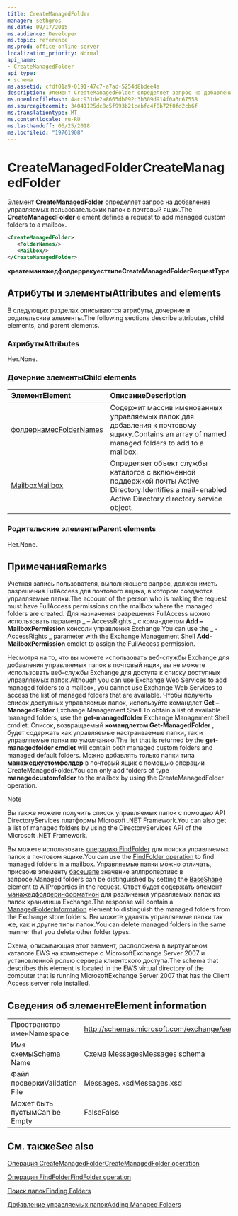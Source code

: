 ```yaml
---
title: CreateManagedFolder
manager: sethgros
ms.date: 09/17/2015
ms.audience: Developer
ms.topic: reference
ms.prod: office-online-server
localization_priority: Normal
api_name:
- CreateManagedFolder
api_type:
- schema
ms.assetid: cfdf01a9-0191-47c7-a7ad-5254d8bdee4a
description: Элемент CreateManagedFolder определяет запрос на добавление управляемых пользовательских папок в почтовый ящик.
ms.openlocfilehash: 4acc931de2a8665db092c3b309d914f0a3c67558
ms.sourcegitcommit: 34041125dc8c5f993b21cebfc4f8b72f0fd2cb6f
ms.translationtype: MT
ms.contentlocale: ru-RU
ms.lasthandoff: 06/25/2018
ms.locfileid: "19761908"
---
```

# <a name="createmanagedfolder"></a><span data-ttu-id="a7c4b-103">CreateManagedFolder</span><span class="sxs-lookup"><span data-stu-id="a7c4b-103">CreateManagedFolder</span></span>

<span data-ttu-id="a7c4b-104">Элемент **CreateManagedFolder** определяет запрос на добавление управляемых пользовательских папок в почтовый ящик.</span><span class="sxs-lookup"><span data-stu-id="a7c4b-104">The **CreateManagedFolder** element defines a request to add managed custom folders to a mailbox.</span></span> 
  
```xml
<CreateManagedFolder>
   <FolderNames/>
   <Mailbox/>
</CreateManagedFolder>
```

 <span data-ttu-id="a7c4b-105">**креатеманажедфолдеррекуесттипе**</span><span class="sxs-lookup"><span data-stu-id="a7c4b-105">**CreateManagedFolderRequestType**</span></span>
## <a name="attributes-and-elements"></a><span data-ttu-id="a7c4b-106">Атрибуты и элементы</span><span class="sxs-lookup"><span data-stu-id="a7c4b-106">Attributes and elements</span></span>

<span data-ttu-id="a7c4b-107">В следующих разделах описываются атрибуты, дочерние и родительские элементы.</span><span class="sxs-lookup"><span data-stu-id="a7c4b-107">The following sections describe attributes, child elements, and parent elements.</span></span>
  
### <a name="attributes"></a><span data-ttu-id="a7c4b-108">Атрибуты</span><span class="sxs-lookup"><span data-stu-id="a7c4b-108">Attributes</span></span>

<span data-ttu-id="a7c4b-109">Нет.</span><span class="sxs-lookup"><span data-stu-id="a7c4b-109">None.</span></span>
  
### <a name="child-elements"></a><span data-ttu-id="a7c4b-110">Дочерние элементы</span><span class="sxs-lookup"><span data-stu-id="a7c4b-110">Child elements</span></span>

|<span data-ttu-id="a7c4b-111">**Элемент**</span><span class="sxs-lookup"><span data-stu-id="a7c4b-111">**Element**</span></span>|<span data-ttu-id="a7c4b-112">**Описание**</span><span class="sxs-lookup"><span data-stu-id="a7c4b-112">**Description**</span></span>|
|:-----|:-----|
|[<span data-ttu-id="a7c4b-113">фолдернамес</span><span class="sxs-lookup"><span data-stu-id="a7c4b-113">FolderNames</span></span>](foldernames.md) <br/> |<span data-ttu-id="a7c4b-114">Содержит массив именованных управляемых папок для добавления к почтовому ящику.</span><span class="sxs-lookup"><span data-stu-id="a7c4b-114">Contains an array of named managed folders to add to a mailbox.</span></span>  <br/> |
|[<span data-ttu-id="a7c4b-115">Mailbox</span><span class="sxs-lookup"><span data-stu-id="a7c4b-115">Mailbox</span></span>](mailbox.md) <br/> |<span data-ttu-id="a7c4b-116">Определяет объект службы каталогов с включенной поддержкой почты Active Directory.</span><span class="sxs-lookup"><span data-stu-id="a7c4b-116">Identifies a mail-enabled Active Directory directory service object.</span></span>  <br/> |
   
### <a name="parent-elements"></a><span data-ttu-id="a7c4b-117">Родительские элементы</span><span class="sxs-lookup"><span data-stu-id="a7c4b-117">Parent elements</span></span>

<span data-ttu-id="a7c4b-118">Нет.</span><span class="sxs-lookup"><span data-stu-id="a7c4b-118">None.</span></span>
  
## <a name="remarks"></a><span data-ttu-id="a7c4b-119">Примечания</span><span class="sxs-lookup"><span data-stu-id="a7c4b-119">Remarks</span></span>

<span data-ttu-id="a7c4b-120">Учетная запись пользователя, выполняющего запрос, должен иметь разрешения FullAccess для почтового ящика, в котором создаются управляемые папки.</span><span class="sxs-lookup"><span data-stu-id="a7c4b-120">The account of the person who is making the request must have FullAccess permissions on the mailbox where the managed folders are created.</span></span> <span data-ttu-id="a7c4b-121">Для назначения разрешения FullAccess можно использовать параметр _ – AccessRights _ с командлетом **Add – MailboxPermission** консоли управления Exchange.</span><span class="sxs-lookup"><span data-stu-id="a7c4b-121">You can use the _ -AccessRights _ parameter with the Exchange Management Shell **Add-MailboxPermission** cmdlet to assign the FullAccess permission.</span></span> 
  
<span data-ttu-id="a7c4b-122">Несмотря на то, что вы можете использовать веб-службы Exchange для добавления управляемых папок в почтовый ящик, вы не можете использовать веб-службы Exchange для доступа к списку доступных управляемых папок.</span><span class="sxs-lookup"><span data-stu-id="a7c4b-122">Although you can use Exchange Web Services to add managed folders to a mailbox, you cannot use Exchange Web Services to access the list of managed folders that are available.</span></span> <span data-ttu-id="a7c4b-123">Чтобы получить список доступных управляемых папок, используйте командлет **Get – ManagedFolder** Exchange Management Shell.</span><span class="sxs-lookup"><span data-stu-id="a7c4b-123">To obtain a list of available managed folders, use the **get-managedfolder** Exchange Management Shell cmdlet.</span></span> <span data-ttu-id="a7c4b-124">Список, возвращаемый **командлетом Get-ManagedFolder** , будет содержать как управляемые настраиваемые папки, так и управляемые папки по умолчанию.</span><span class="sxs-lookup"><span data-stu-id="a7c4b-124">The list that is returned by the **get-managedfolder cmdlet** will contain both managed custom folders and managed default folders.</span></span> <span data-ttu-id="a7c4b-125">Можно добавлять только папки типа **манажедкустомфолдер** в почтовый ящик с помощью операции CreateManagedFolder.</span><span class="sxs-lookup"><span data-stu-id="a7c4b-125">You can only add folders of type **managedcustomfolder** to the mailbox by using the CreateManagedFolder operation.</span></span> 
  
> [!NOTE]
> <span data-ttu-id="a7c4b-126">Вы также можете получить список управляемых папок с помощью API DirectoryServices платформы Microsoft .NET Framework.</span><span class="sxs-lookup"><span data-stu-id="a7c4b-126">You can also get a list of managed folders by using the DirectoryServices API of the Microsoft .NET Framework.</span></span> 
  
<span data-ttu-id="a7c4b-127">Вы можете использовать [операцию FindFolder](findfolder-operation.md) для поиска управляемых папок в почтовом ящике.</span><span class="sxs-lookup"><span data-stu-id="a7c4b-127">You can use the [FindFolder operation](findfolder-operation.md) to find managed folders in a mailbox.</span></span> <span data-ttu-id="a7c4b-128">Управляемые папки можно отличать, присвоив элементу [басешапе](baseshape.md) значение аллпропертиес в запросе.</span><span class="sxs-lookup"><span data-stu-id="a7c4b-128">Managed folders can be distinguished by setting the [BaseShape](baseshape.md) element to AllProperties in the request.</span></span> <span data-ttu-id="a7c4b-129">Ответ будет содержать элемент [манажедфолдеринформатион](managedfolderinformation.md) для различения управляемых папок из папок хранилища Exchange.</span><span class="sxs-lookup"><span data-stu-id="a7c4b-129">The response will contain a [ManagedFolderInformation](managedfolderinformation.md) element to distinguish the managed folders from the Exchange store folders.</span></span> <span data-ttu-id="a7c4b-130">Вы можете удалять управляемые папки так же, как и другие типы папок.</span><span class="sxs-lookup"><span data-stu-id="a7c4b-130">You can delete managed folders in the same manner that you delete other folder types.</span></span> 
  
<span data-ttu-id="a7c4b-131">Схема, описывающая этот элемент, расположена в виртуальном каталоге EWS на компьютере с MicrosoftExchange Server 2007 и установленной ролью сервера клиентского доступа.</span><span class="sxs-lookup"><span data-stu-id="a7c4b-131">The schema that describes this element is located in the EWS virtual directory of the computer that is running MicrosoftExchange Server 2007 that has the Client Access server role installed.</span></span>
  
## <a name="element-information"></a><span data-ttu-id="a7c4b-132">Сведения об элементе</span><span class="sxs-lookup"><span data-stu-id="a7c4b-132">Element information</span></span>

|||
|:-----|:-----|
|<span data-ttu-id="a7c4b-133">Пространство имен</span><span class="sxs-lookup"><span data-stu-id="a7c4b-133">Namespace</span></span>  <br/> |http://schemas.microsoft.com/exchange/services/2006/messages  <br/> |
|<span data-ttu-id="a7c4b-134">Имя схемы</span><span class="sxs-lookup"><span data-stu-id="a7c4b-134">Schema Name</span></span>  <br/> |<span data-ttu-id="a7c4b-135">Схема Messages</span><span class="sxs-lookup"><span data-stu-id="a7c4b-135">Messages schema</span></span>  <br/> |
|<span data-ttu-id="a7c4b-136">Файл проверки</span><span class="sxs-lookup"><span data-stu-id="a7c4b-136">Validation File</span></span>  <br/> |<span data-ttu-id="a7c4b-137">Messages. xsd</span><span class="sxs-lookup"><span data-stu-id="a7c4b-137">Messages.xsd</span></span>  <br/> |
|<span data-ttu-id="a7c4b-138">Может быть пустым</span><span class="sxs-lookup"><span data-stu-id="a7c4b-138">Can be Empty</span></span>  <br/> |<span data-ttu-id="a7c4b-139">False</span><span class="sxs-lookup"><span data-stu-id="a7c4b-139">False</span></span>  <br/> |
   
## <a name="see-also"></a><span data-ttu-id="a7c4b-140">См. также</span><span class="sxs-lookup"><span data-stu-id="a7c4b-140">See also</span></span>



[<span data-ttu-id="a7c4b-141">Операция CreateManagedFolder</span><span class="sxs-lookup"><span data-stu-id="a7c4b-141">CreateManagedFolder operation</span></span>](createmanagedfolder-operation.md)
  
[<span data-ttu-id="a7c4b-142">Операция FindFolder</span><span class="sxs-lookup"><span data-stu-id="a7c4b-142">FindFolder operation</span></span>](findfolder-operation.md)


[<span data-ttu-id="a7c4b-143">Поиск папок</span><span class="sxs-lookup"><span data-stu-id="a7c4b-143">Finding Folders</span></span>](http://msdn.microsoft.com/library/9124d868-017a-43f0-b915-5c0082cacec9%28Office.15%29.aspx)
  
[<span data-ttu-id="a7c4b-144">Добавление управляемых папок</span><span class="sxs-lookup"><span data-stu-id="a7c4b-144">Adding Managed Folders</span></span>](http://msdn.microsoft.com/library/846658c6-7043-40fb-8439-19f97c2a967f%28Office.15%29.aspx)

